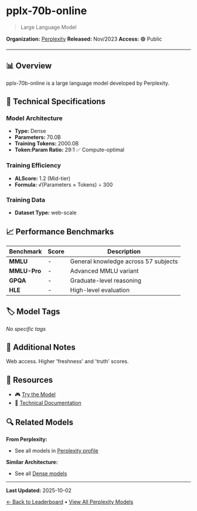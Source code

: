 # pplx-70b-online

> Large Language Model

**Organization:** [Perplexity](../../labs/perplexity.md)
**Released:** Nov/2023
**Access:** 🟢 Public

---

## 📊 Overview

pplx-70b-online is a large language model developed by Perplexity.

## 🔧 Technical Specifications

### Model Architecture
- **Type:** Dense
- **Parameters:** 70.0B
- **Training Tokens:** 2000.0B
- **Token:Param Ratio:** 29:1 ✅ Compute-optimal

### Training Efficiency
- **ALScore:** 1.2 (Mid-tier)
- **Formula:** √(Parameters × Tokens) ÷ 300

### Training Data
- **Dataset Type:** web-scale

## 📈 Performance Benchmarks

| Benchmark | Score | Description |
|-----------|-------|-------------|
| **MMLU** | - | General knowledge across 57 subjects |
| **MMLU-Pro** | - | Advanced MMLU variant |
| **GPQA** | - | Graduate-level reasoning |
| **HLE** | - | High-level evaluation |

## 🏷️ Model Tags

_No specific tags_

## 📝 Additional Notes

Web access. Higher 'freshness' and 'truth' scores.

## 🔗 Resources

- 🎮 [Try the Model](https://labs.perplexity.ai/)
- 📄 [Technical Documentation](https://blog.perplexity.ai/blog/introducing-pplx-online-llms)

## 🔍 Related Models

**From Perplexity:**
- See all models in [Perplexity profile](../../labs/perplexity.md)

**Similar Architecture:**
- See all [Dense models](../../architectures/dense.md)

---

**Last Updated:** 2025-10-02

[← Back to Leaderboard](../../README.md) • [View All Perplexity Models](../../labs/perplexity.md)
